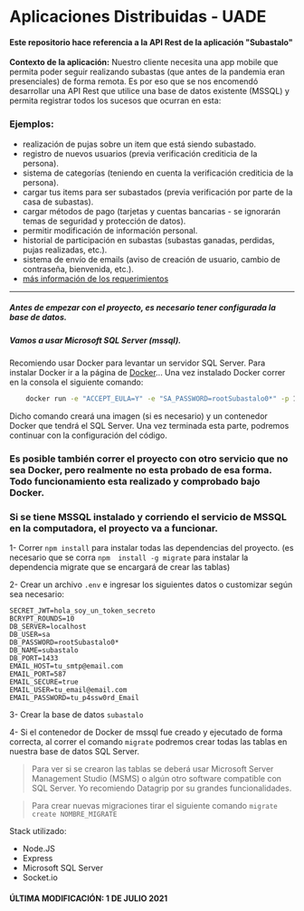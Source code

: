 # Aplicaciones Distribuidas - UADE
#### Este repositorio hace referencia a la API Rest de la aplicación "Subastalo"

**Contexto de la aplicación:**
Nuestro cliente necesita una app mobile que permita poder seguir realizando subastas (que antes de la pandemia eran 
presenciales) de forma remota. Es por eso que se nos encomendó desarrollar una API Rest que utilice una base de 
datos existente (MSSQL) y permita registrar todos los sucesos que ocurran en esta:

### Ejemplos:
- realización de pujas sobre un item que está siendo subastado.
- registro de nuevos usuarios (previa verificación crediticia de la persona).
- sistema de categorías (teniendo en cuenta la verificación crediticia de la persona).
- cargar tus items para ser subastados (previa verificación por parte de la casa de subastas).
- cargar métodos de pago (tarjetas y cuentas bancarias - se ignorarán temas de seguridad y protección de datos).
- permitir modificación de información personal.
- historial de participación en subastas (subastas ganadas, perdidas, pujas realizadas, etc.).
- sistema de envío de emails (aviso de creación de usuario, cambio de contraseña, bienvenida, etc.).
-  [más información de los requerimientos](https://github.com/LaggerP/distribuidas-servidor/wiki/Requerimientos-de-la-aplicaci%C3%B3n)

---

##### Antes de empezar con el proyecto, es necesario tener configurada la base de datos. 
##### Vamos a usar Microsoft SQL Server (mssql).



Recomiendo usar Docker para levantar un servidor SQL Server. Para instalar Docker ir a la página de [Docker](https://www.docker.com/products/docker-desktop)... Una vez instalado Docker correr en la consola el siguiente comando: 
```sh
    docker run -e "ACCEPT_EULA=Y" -e "SA_PASSWORD=rootSubastalo0*" -p 1433:1433 --name subastalo-mssql -d mcr.microsoft.com/mssql/server:2017-latest
```
Dicho comando creará una imagen (si es necesario) y un contenedor Docker que tendrá el SQL Server. Una vez terminada esta parte, podremos continuar con la configuración del código.

### Es posible también correr el proyecto con otro servicio que no sea Docker, pero realmente no esta probado de esa forma. Todo funcionamiento esta realizado y comprobado bajo Docker.
### Si se tiene MSSQL instalado y corriendo el servicio de MSSQL en la computadora, el proyecto va a funcionar.

1- Correr ``npm install`` para instalar todas las dependencias del proyecto. (es necesario que se corra ``npm 
install -g migrate`` para instalar la dependencia migrate que se encargará de crear las tablas)

2- Crear un archivo ``.env`` e ingresar los siguientes datos o customizar según sea necesario:
```
SECRET_JWT=hola_soy_un_token_secreto
BCRYPT_ROUNDS=10
DB_SERVER=localhost
DB_USER=sa
DB_PASSWORD=rootSubastalo0*
DB_NAME=subastalo
DB_PORT=1433
EMAIL_HOST=tu_smtp@email.com
EMAIL_PORT=587
EMAIL_SECURE=true
EMAIL_USER=tu_email@email.com
EMAIL_PASSWORD=tu_p4ssw0rd_Email
```
3- Crear la base de datos ``subastalo``

4- Si el contenedor de Docker de mssql fue creado y ejecutado de forma correcta, al correr el comando ``migrate`` 
podremos crear todas las tablas en nuestra base de datos SQL Server.

>Para ver si se crearon las tablas se deberá usar Microsoft Server Management Studio (MSMS) o algún otro 
>software compatible con SQL Server. Yo recomiendo Datagrip por su grandes funcionalidades.


> Para crear nuevas migraciones tirar el siguiente comando ``migrate create NOMBRE_MIGRATE``


Stack utilizado:
- Node.JS
- Express
- Microsoft SQL Server
- Socket.io


#### ÚLTIMA MODIFICACIÓN: 1 DE JULIO 2021

